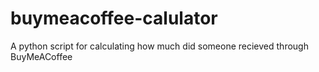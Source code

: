 # buymeacoffee-calulator
A python script for calculating how much did someone recieved through BuyMeACoffee
